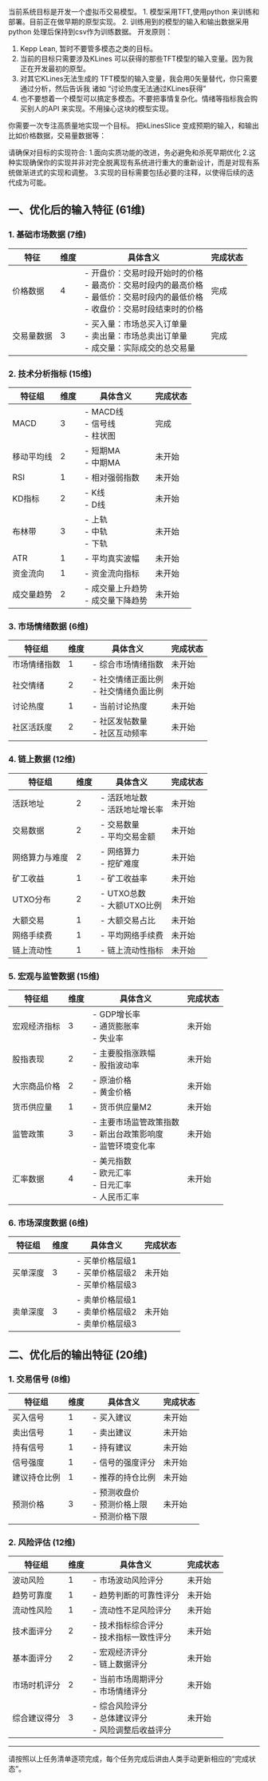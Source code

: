 当前系统目标是开发一个虚拟币交易模型。
    1. 模型采用TFT,使用python 来训练和部署。目前正在做早期的原型实现。
    2. 训练用到的模型的输入和输出数据采用python 处理后保持到csv作为训练数据。
开发原则：
1. Kepp Lean, 暂时不要管多模态之类的目标。
2. 当前的目标只需要涉及KLines 可以获得的那些TFT模型的输入变量。因为我正在开发最初的原型。
3. 对其它KLines无法生成的 TFT模型的输入变量，我会用0矢量替代，你只需要通过分析，然后告诉我 诸如 “讨论热度无法通过KLines获得”
4. 也不要想着一个模型可以搞定多模态。不要把事情复杂化。情绪等指标我会购买别人的API 来实现。不用操心这块的模型实现。

你需要一次专注高质量地实现一个目标。 把kLinesSlice 变成预期的输入，和输出 比如价格数据，交易量数据等：

请确保对目标的实现符合:
	1.面向实质功能的改进，务必避免和杀死早期优化
	2.这种实现确保你的实现并非对完全脱离现有系统进行重大的重新设计，而是对现有系统做渐进式的实现和调整。
    3.实现的目标需要包括必要的注释，以使得后续的迭代成为可能。

## 一、优化后的输入特征 (61维)

### 1. 基础市场数据 (7维)

| 特征       | 维度 | 具体含义                                                                                                                                               | 完成状态   |
|------------|------|--------------------------------------------------------------------------------------------------------------------------------------------------------|------------|
| 价格数据   | 4    | - 开盘价：交易时段开始时的价格<br>- 最高价：交易时段内的最高价格<br>- 最低价：交易时段内的最低价格<br>- 收盘价：交易时段结束时的价格                     | 完成     |
| 交易量数据 | 3    | - 买入量：市场总买入订单量<br>- 卖出量：市场总卖出订单量<br>- 成交量：实际成交的总交易量                                                                 | 完成     |

### 2. 技术分析指标 (15维)

| 特征组         | 维度 | 具体含义                                                                                               | 完成状态   |
|----------------|------|--------------------------------------------------------------------------------------------------------|------------|
| MACD           | 3    | - MACD线<br>- 信号线<br>- 柱状图                                                                        | 完成     |
| 移动平均线     | 2    | - 短期MA<br>- 中期MA                                                                                     | 未开始     |
| RSI            | 1    | - 相对强弱指数                                                                                            | 未开始     |
| KD指标         | 2    | - K线<br>- D线                                                                                            | 未开始     |
| 布林带         | 3    | - 上轨<br>- 中轨<br>- 下轨                                                                                 | 未开始     |
| ATR            | 1    | - 平均真实波幅                                                                                            | 未开始     |
| 资金流向       | 1    | - 资金流向指标                                                                                            | 未开始     |
| 成交量趋势     | 2    | - 成交量上升趋势<br>- 成交量下降趋势                                                                      | 未开始     |

### 3. 市场情绪数据 (6维)

| 特征组       | 维度 | 具体含义                                                                                     | 完成状态   |
|--------------|------|----------------------------------------------------------------------------------------------|------------|
| 市场情绪指数 | 1    | - 综合市场情绪指数                                                                            | 未开始     |
| 社交情绪     | 2    | - 社交情绪正面比例<br>- 社交情绪负面比例                                                      | 未开始     |
| 讨论热度     | 1    | - 当前讨论热度                                                                                | 未开始     |
| 社区活跃度   | 2    | - 社区发帖数量<br>- 社区互动频率                                                                | 未开始     |

### 4. 链上数据 (12维)

| 特征组           | 维度 | 具体含义                                                                                     | 完成状态   |
|------------------|------|----------------------------------------------------------------------------------------------|------------|
| 活跃地址         | 2    | - 活跃地址数<br>- 活跃地址增长率                                                              | 未开始     |
| 交易数据         | 2    | - 交易数量<br>- 平均交易金额                                                                    | 未开始     |
| 网络算力与难度   | 2    | - 网络算力<br>- 挖矿难度                                                                        | 未开始     |
| 矿工收益         | 1    | - 矿工收益率                                                                                    | 未开始     |
| UTXO分布        | 2    | - UTXO总数<br>- 大额UTXO比例                                                                    | 未开始     |
| 大额交易         | 1    | - 大额交易占比                                                                                  | 未开始     |
| 网络手续费       | 1    | - 平均网络手续费                                                                                | 未开始     |
| 链上流动性       | 1    | - 链上流动性指标                                                                                | 未开始     |

### 5. 宏观与监管数据 (15维)

| 特征组             | 维度 | 具体含义                                                                                     | 完成状态   |
|--------------------|------|----------------------------------------------------------------------------------------------|------------|
| 宏观经济指标       | 3    | - GDP增长率<br>- 通货膨胀率<br>- 失业率                                                        | 未开始     |
| 股指表现           | 2    | - 主要股指涨跌幅<br>- 股指波动率                                                                | 未开始     |
| 大宗商品价格       | 2    | - 原油价格<br>- 黄金价格                                                                        | 未开始     |
| 货币供应量         | 1    | - 货币供应量M2                                                                                 | 未开始     |
| 监管政策           | 3    | - 主要市场监管政策指数<br>- 新出台政策影响度<br>- 监管环境变化率                                | 未开始     |
| 汇率数据           | 4    | - 美元指数<br>- 欧元汇率<br>- 日元汇率<br>- 人民币汇率                                          | 未开始     |

### 6. 市场深度数据 (6维)

| 特征组     | 维度 | 具体含义                                                                                     | 完成状态   |
|------------|------|----------------------------------------------------------------------------------------------|------------|
| 买单深度   | 3    | - 买单价格层级1<br>- 买单价格层级2<br>- 买单价格层级3                                          | 未开始     |
| 卖单深度   | 3    | - 卖单价格层级1<br>- 卖单价格层级2<br>- 卖单价格层级3                                          | 未开始     |

## 二、优化后的输出特征 (20维)

### 1. 交易信号 (8维)

| 特征组       | 维度 | 具体含义                                                                                     | 完成状态   |
|--------------|------|----------------------------------------------------------------------------------------------|------------|
| 买入信号     | 1    | - 买入建议                                                                                    | 未开始     |
| 卖出信号     | 1    | - 卖出建议                                                                                    | 未开始     |
| 持有信号     | 1    | - 持有建议                                                                                    | 未开始     |
| 信号强度     | 1    | - 信号的强度评分                                                                              | 未开始     |
| 建议持仓比例 | 1    | - 推荐的持仓比例                                                                              | 未开始     |
| 预测价格     | 3    | - 预测收盘价<br>- 预测价格上限<br>- 预测价格下限                                              | 未开始     |

### 2. 风险评估 (12维)

| 特征组           | 维度 | 具体含义                                                                                     | 完成状态   |
|------------------|------|----------------------------------------------------------------------------------------------|------------|
| 波动风险         | 1    | - 市场波动风险评分                                                                            | 未开始     |
| 趋势可靠度       | 1    | - 趋势判断的可靠性评分                                                                        | 未开始     |
| 流动性风险       | 1    | - 流动性不足风险评分                                                                          | 未开始     |
| 技术面评分       | 2    | - 技术指标综合评分<br>- 技术指标一致性评分                                                    | 未开始     |
| 基本面评分       | 2    | - 宏观经济评分<br>- 链上数据评分                                                              | 未开始     |
| 市场时机评分     | 2    | - 当前市场周期评分<br>- 市场情绪评分                                                          | 未开始     |
| 综合建议得分     | 3    | - 综合风险评分<br>- 总体建议评分<br>- 风险调整后收益评分                                      | 未开始     |

---

请按照以上任务清单逐项完成，每个任务完成后讲由人类手动更新相应的“完成状态”。